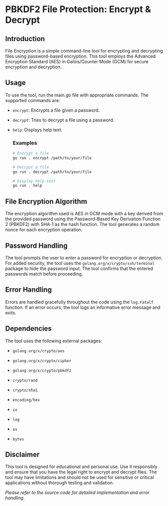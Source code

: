 # PBKDF2 File Protection: Encrypt & Decrypt

## Introduction
File Encryption is a simple command-line tool for encrypting and decrypting files using password-based encryption. This tool employs the Advanced Encryption Standard (AES) in Galois/Counter Mode (GCM) for secure encryption and decryption.

## Usage
To use the tool, run the main.go file with appropriate commands. The supported commands are:

- `encrypt`: Encrypts a file given a password.
- `decrypt`: Tries to decrypt a file using a password.
- `help`: Displays help text.

  ### Examples
  ```bash
  # Encrypt a file
  go run . encrypt /path/to/your/file
  
  # Decrypt a file
  go run . decrypt /path/to/your/file
  
  # Display help text
  go run . help
  ```

## File Encryption Algorithm

The encryption algorithm used is AES in GCM mode with a key derived from the provided password using the Password-Based Key Derivation Function 2 (PBKDF2) with SHA-1 as the hash function. The tool generates a random nonce for each encryption operation.

## Password Handling

The tool prompts the user to enter a password for encryption or decryption.
For added security, the tool uses the `golang.org/x/crypto/ssh/terminal` package to hide the password input.
The tool confirms that the entered passwords match before proceeding.

## Error Handling

Errors are handled gracefully throughout the code using the `log.Fatalf` function. If an error occurs, the tool logs an informative error message and exits.

## Dependencies

The tool uses the following external packages:

- `golang.org/x/crypto/aes`

- `golang.org/x/crypto/cipher`

- `golang.org/x/crypto/pbkdf2`

- `crypto/rand`

- `crypto/sha1`

- `encoding/hex`

- `io`

- `log`

- `os`

- `bytes`

## Disclaimer

This tool is designed for educational and personal use. Use it responsibly and ensure that you have the legal right to encrypt and decrypt files. The tool may have limitations and should not be used for sensitive or critical applications without thorough testing and validation.

*Please refer to the source code for detailed implementation and error handling.*
